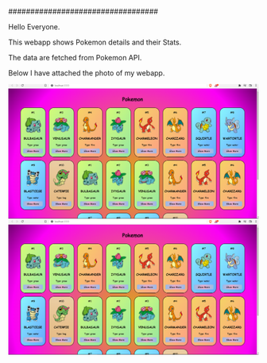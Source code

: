 ##################################

Hello Everyone.

This webapp shows Pokemon details and their Stats.

The data are fetched from Pokemon API.



Below I have attached the photo of my webapp.

![screeshot](demo1.png)
![screeshot](demo1.png)